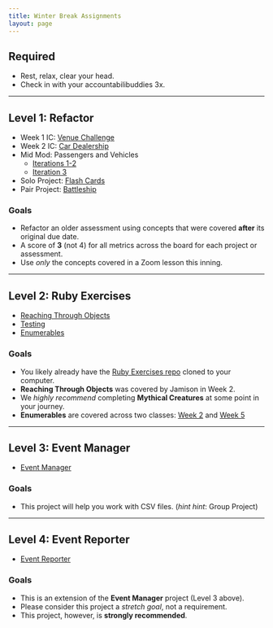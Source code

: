 ```yaml
---
title: Winter Break Assignments
layout: page
---
```


## Required
* Rest, relax, clear your head.
* Check in with your accountabilibuddies 3x.

---

## Level 1: Refactor
* Week 1 IC: [Venue Challenge](https://github.com/turingschool-examples/venue_challenge_2111)
* Week 2 IC: [Car Dealership](https://github.com/turingschool-examples/car_dealership_2111)
* Mid Mod: Passengers and Vehicles
  * [Iterations 1-2](https://gist.github.com/dcoleman21/acc38ef2fbf8a66e0d5aae10074060e1)
  * [Iteration 3](https://gist.github.com/rtillies/d9194a7f9432d465b8ae0ef02dae71b7)
* Solo Project: [Flash Cards](./projects/flashcards)
* Pair Project: [Battleship](./projects/battleship)

### Goals
* Refactor an older assessment using concepts that were covered **after** its original due date.
* A score of **3** (not 4) for all metrics across the board for each project or assessment.
* Use *only* the concepts covered in a Zoom lesson this inning.

---

## Level 2: Ruby Exercises
* [Reaching Through Objects](https://github.com/turingschool/ruby-exercises/tree/main/objects-and-methods)
* [Testing](https://github.com/turingschool/ruby-exercises/tree/main/mythical-creatures)
* [Enumerables](https://github.com/turingschool/ruby-exercises/tree/main/enumerables)

### Goals
* You likely already have the [Ruby Exercises repo](https://github.com/turingschool/ruby-exercises) cloned to your computer.
* **Reaching Through Objects** was covered by Jamison in Week 2.
* We *highly recommend* completing **Mythical Creatures** at some point in your journey.
* **Enumerables** are covered across two classes: [Week 2](./lessons/enumerables_i) and [Week 5](./lessons/enumerables_ii)

---

## Level 3: Event Manager
* [Event Manager](./projects/eventmanager)

### Goals
* This project will help you work with CSV files. (*hint hint*: Group Project)

---

## Level 4: Event Reporter
* [Event Reporter](https://backend.turing.io/module1/projects/event_reporter)

### Goals
* This is an extension of the **Event Manager** project (Level 3 above).
* Please consider this project a *stretch goal*, not a requirement.
* This project, however, is **strongly recommended**.
